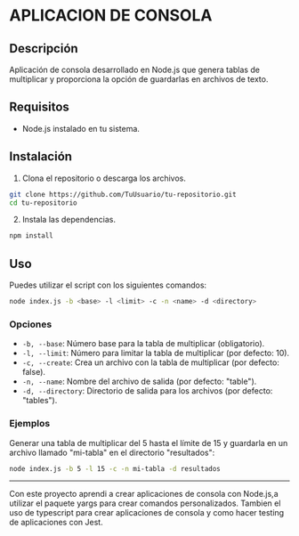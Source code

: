 # APLICACION DE CONSOLA

## Descripción
Aplicación de consola desarrollado en Node.js que genera tablas de multiplicar y proporciona la opción de guardarlas en archivos de texto.

## Requisitos

- Node.js instalado en tu sistema.

## Instalación

1. Clona el repositorio o descarga los archivos.

```bash
git clone https://github.com/TuUsuario/tu-repositorio.git
cd tu-repositorio
```

2. Instala las dependencias.

```bash
npm install
```

## Uso

Puedes utilizar el script con los siguientes comandos:

```bash
node index.js -b <base> -l <limit> -c -n <name> -d <directory>
```

### Opciones

- `-b, --base`: Número base para la tabla de multiplicar (obligatorio).
- `-l, --limit`: Número para limitar la tabla de multiplicar (por defecto: 10).
- `-c, --create`: Crea un archivo con la tabla de multiplicar (por defecto: false).
- `-n, --name`: Nombre del archivo de salida (por defecto: "table").
- `-d, --directory`: Directorio de salida para los archivos (por defecto: "tables").

### Ejemplos

Generar una tabla de multiplicar del 5 hasta el límite de 15 y guardarla en un archivo llamado "mi-tabla" en el directorio "resultados":

```bash
node index.js -b 5 -l 15 -c -n mi-tabla -d resultados
```
---
Con este proyecto aprendi a crear aplicaciones de consola con Node.js,a utilizar el paquete yargs para crear comandos personalizados. Tambien el uso de typescript para crear aplicaciones de consola y como hacer testing de aplicaciones con Jest.
